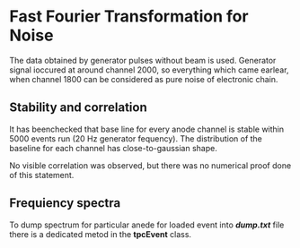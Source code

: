 Fast Fourier Transformation for Noise
=====================================

The data obtained by generator pulses without beam is used.
Generator signal ioccured at around channel 2000, so everything
which came earlear, when channel 1800 can be considered as
pure noise of electronic chain.

Stability and correlation
-------------------------

It has beenchecked that base line for every anode channel is
stable within 5000 events run (20 Hz generator fequency).
The distribution of the baseline for each channel has 
close-to-gaussian shape.

No visible correlation was observed, but there was no
numerical proof done of this statement.


Frequiency spectra
------------------

To dump spectrum for particular anede for loaded event into
**_dump.txt_** file there is a dedicated metod in the **tpcEvent** class.

